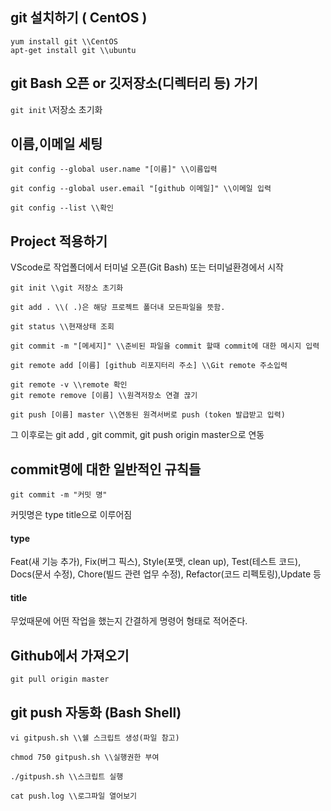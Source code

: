 ## git 설치하기 ( CentOS )
```
yum install git \\CentOS
apt-get install git \\ubuntu
```
## git Bash 오픈 or 깃저장소(디렉터리 등) 가기
```git init``` \\저장소 초기화

## 이름,이메일 세팅
```
git config --global user.name "[이름]" \\이름입력

git config --global user.email "[github 이메일]" \\이메일 입력

git config --list \\확인
```
## Project 적용하기
VScode로 작업폴더에서 터미널 오픈(Git Bash) 또는 터미널환경에서 시작
```
git init \\git 저장소 초기화

git add . \\( .)은 해당 프로젝트 폴더내 모든파일을 뜻함.

git status \\현재상태 조회

git commit -m "[메세지]" \\준비된 파일을 commit 할때 commit에 대한 메시지 입력

git remote add [이름] [github 리포지터리 주소] \\Git remote 주소입력

git remote -v \\remote 확인
git remote remove [이름] \\원격저장소 연결 끊기

git push [이름] master \\연동된 원격서버로 push (token 발급받고 입력)
```
그 이후로는 git add , git commit, git push origin master으로 연동

## commit명에 대한 일반적인 규칙들
```
git commit -m "커밋 명" 
```
커밋명은 type title으로 이루어짐

#### type
Feat(새 기능 추가), Fix(버그 픽스), Style(포맷, clean up), Test(테스트 코드), Docs(문서 수정), Chore(빌드 관련 업무 수정), Refactor(코드 리펙토링),Update 등
#### title
무었때문에 어떤 작업을 했는지 간결하게 명령어 형태로 적어준다.

## Github에서 가져오기
```
git pull origin master
```
## git push 자동화 (Bash Shell)
```
vi gitpush.sh \\쉘 스크립트 생성(파일 참고)

chmod 750 gitpush.sh \\실행권한 부여

./gitpush.sh \\스크립트 실행
 
cat push.log \\로그파일 열어보기
```
